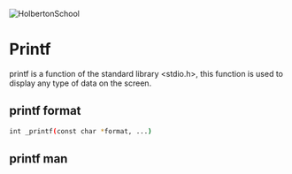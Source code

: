 ![HolbertonSchool](https://www.holbertonschool.com/holberton-logo.png)

# Printf

printf is a function of the standard library <stdio.h>, this function is used to display any type of data on the screen.

## printf format
```bash
int _printf(const char *format, ...)
```

## printf man

